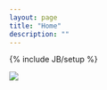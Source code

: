```yaml
---
layout: page
title: "Home"
description: ""
---
```

{% include JB/setup %}



<img src="{{ ASSET_PATH }}/"/>